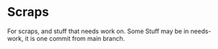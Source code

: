 # Scraps
For scraps, and stuff that needs work on.
Some Stuff may be in needs-work, it is one commit from main branch.

